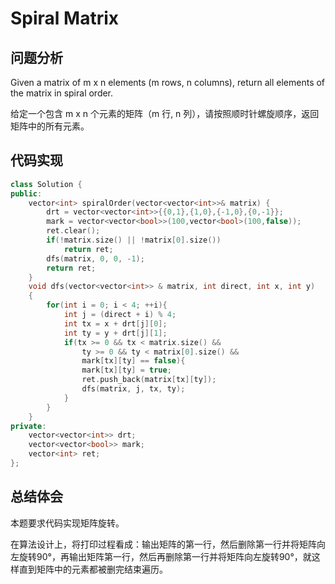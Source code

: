 #  Spiral Matrix

## 问题分析
Given a matrix of m x n elements (m rows, n columns), return all elements of the matrix in spiral order.

给定一个包含 m x n 个元素的矩阵（m 行, n 列），请按照顺时针螺旋顺序，返回矩阵中的所有元素。

## 代码实现
``` C++
class Solution {
public:
    vector<int> spiralOrder(vector<vector<int>>& matrix) {
        drt = vector<vector<int>>{{0,1},{1,0},{-1,0},{0,-1}};
        mark = vector<vector<bool>>(100,vector<bool>(100,false));
        ret.clear();  
        if(!matrix.size() || !matrix[0].size())
            return ret;
        dfs(matrix, 0, 0, -1);
        return ret;
    }
    void dfs(vector<vector<int>> & matrix, int direct, int x, int y)
    {
        for(int i = 0; i < 4; ++i){
            int j = (direct + i) % 4;
            int tx = x + drt[j][0];
            int ty = y + drt[j][1];
            if(tx >= 0 && tx < matrix.size() &&
                ty >= 0 && ty < matrix[0].size() &&
                mark[tx][ty] == false){
                mark[tx][ty] = true;
                ret.push_back(matrix[tx][ty]);
                dfs(matrix, j, tx, ty);
            }
        }
    }
private:
    vector<vector<int>> drt;
    vector<vector<bool>> mark;
    vector<int> ret;
};
```

## 总结体会

本题要求代码实现矩阵旋转。

在算法设计上，将打印过程看成：输出矩阵的第一行，然后删除第一行并将矩阵向左旋转90°，再输出矩阵第一行，然后再删除第一行并将矩阵向左旋转90°，就这样直到矩阵中的元素都被删完结束遍历。
